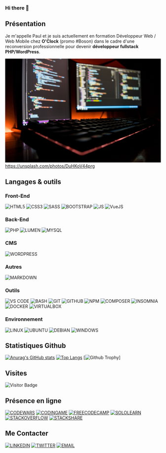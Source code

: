 ### Hi there 👋

## Présentation
Je m'appelle Paul et je suis actuellement en formation Développeur Web / Web Mobile chez **O'Clock** (promo #Boson) dans le cadre d'une reconversion professionnelle pour devenir **développeur fullstack PHP/WordPress**.

![](/images/image.jpg "Photo by Fotis Fotopoulos on Unsplash") https://unsplash.com/photos/DuHKoV44prg

## Langages & outils
<!-- badges here : https://shields.io/ -->
<!-- icons here : https://simpleicons.org/ -->
<!-- or -->
<!-- icons here : https://devicon.dev/ -->
### Front-End
![HTML5](https://img.shields.io/badge/HTML5-E34F26?style=for-the-badge&logo=html5&logoColor=white)
![CSS3](https://img.shields.io/badge/CSS3-1572B6?style=for-the-badge&logo=css3&logoColor=white)
![SASS](https://img.shields.io/badge/Sass-CC6699?style=for-the-badge&logo=sass&logoColor=white)
![BOOTSTRAP](https://img.shields.io/badge/Bootstrap-563D7C?style=for-the-badge&logo=bootstrap&logoColor=white)
![JS](https://img.shields.io/badge/JavaScript-323330?style=for-the-badge&logo=javascript&logoColor=F7DF1E)
![VueJS](https://img.shields.io/badge/VueJS-4FC08D?style=for-the-badge&logo=vuedotjs&logoColor=white)

### Back-End
![PHP](https://img.shields.io/badge/PHP-777BB4?style=for-the-badge&logo=php&logoColor=white)
![LUMEN](https://img.shields.io/badge/Lumen-E74430?style=for-the-badge&logo=lumen&logoColor=white)
![MYSQL](https://img.shields.io/badge/MySQL-00000F?style=for-the-badge&logo=mysql&logoColor=white)

### CMS
![WORDPRESS](https://img.shields.io/badge/Wordpress-21759B?style=for-the-badge&logo=wordpress&logoColor=white)

### Autres
![MARKDOWN](https://img.shields.io/badge/Markdown-000000?style=for-the-badge&logo=markdown&logoColor=white) 

### Outils
![VS CODE](https://img.shields.io/badge/Visual_Studio_Code-0078D4?style=for-the-badge&logo=visual%20studio%20code&logoColor=white)
![BASH](https://img.shields.io/badge/Bash-4EAA25?style=for-the-badge&logo=gnubash&logoColor=white)
![GIT](https://img.shields.io/badge/Git-F05032?style=for-the-badge&logo=git&logoColor=white)
![GITHUB](https://img.shields.io/badge/Github-181717?style=for-the-badge&logo=github&logoColor=white)
![NPM](https://img.shields.io/badge/npm-CB3837?style=for-the-badge&logo=npm&logoColor=white)
![COMPOSER](https://img.shields.io/badge/Composer-885630?style=for-the-badge&logo=composer&logoColor=white)
![INSOMNIA](https://img.shields.io/badge/Insomnia-4000BF?style=for-the-badge&logo=insomnia&logoColor=white)
![DOCKER](https://img.shields.io/badge/Docker-2496ED?style=for-the-badge&logo=docker&logoColor=white)
![VIRTUALBOX](https://img.shields.io/badge/Virtualbox-183A61?style=for-the-badge&logo=virtualbox&logoColor=white)

### Environnement
![LINUX](https://img.shields.io/badge/Linux-FCC624?style=for-the-badge&logo=linux&logoColor=black)
![UBUNTU](https://img.shields.io/badge/Ubuntu-E95420?style=for-the-badge&logo=ubuntu&logoColor=white)
![DEBIAN](https://img.shields.io/badge/Debian-A81D33?style=for-the-badge&logo=debian&logoColor=white)
![WINDOWS](https://img.shields.io/badge/Windows-0078D6?style=for-the-badge&logo=windows&logoColor=white)

## Statistiques Github
[![Anurag's GitHub stats](https://github-readme-stats.vercel.app/api?username=pnobecourt&theme=codeSTACKr&count_private=true&show_icons=true)](https://github.com/anuraghazra/github-readme-stats)
[![Top Langs](https://github-readme-stats.vercel.app/api/top-langs/?username=pnobecourt&theme=codeSTACKr&count_private=true&show_icons=true&langs_count=10&layout=compact)](https://github.com/anuraghazra/github-readme-stats)
[![Github Trophy](https://github-profile-trophy.vercel.app/?username=David-BAFFRAY&column=8&theme=gruvbox&no-frame=true)]

## Visites
![Visitor Badge](https://visitor-badge.laobi.icu/badge?page_id=pnobecourt.pnobecourt)

## Présence en ligne
[![CODEWARS](https://img.shields.io/badge/Codewars-B1361E?style=for-the-badge&logo=codewars&logoColor=white)](https://www.codewars.com/users/pnobecourt)
[![CODINGAME](https://img.shields.io/badge/Codingame-F2BB13?style=for-the-badge&logo=codingame&logoColor=white)](https://www.codingame.com/profile/73885fb8ddd315422a45f7d55c99888b9755584)
[![FREECODECAMP](https://img.shields.io/badge/Freecodecamp-0A0A23?style=for-the-badge&logo=freecodecamp&logoColor=white)](https://www.freecodecamp.org/pnobecourt)
[![SOLOLEARN](https://img.shields.io/badge/Sololearn-149EF2?style=for-the-badge&logo=sololearn&logoColor=white)](https://www.sololearn.com/profile/4794390)
[![STACKOVERFLOW](https://img.shields.io/badge/StackOverflow-F58025?style=for-the-badge&logo=stackoverflow&logoColor=white)](https://stackoverflow.com/users/18698799/pnobecourt)
[![STACKSHARE](https://img.shields.io/badge/Stackshare-0690FA?style=for-the-badge&logo=stackshare&logoColor=white)](https://stackshare.io/pnobecourt)

## Me Contacter
[![LINKEDIN](https://img.shields.io/badge/LinkedIn-0077B5?style=for-the-badge&logo=linkedin&logoColor=white)](https://www.linkedin.com/in/paul-nobecourt)
[![TWITTER](https://img.shields.io/badge/Twitter-1DA1F2?style=for-the-badge&logo=twitter&logoColor=white)](https://twitter.com/NobecourtPaul)
[![EMAIL](https://img.shields.io/badge/Email-EA4335?style=for-the-badge&logo=gmail&logoColor=white)](mailto:paul.nobecourt@mailo.com)

<!--
**pnobecourt/pnobecourt** is a ✨ _special_ ✨ repository because its `README.md` (this file) appears on your GitHub profile.

Here are some ideas to get you started:

- 🔭 I’m currently working on ...
- 🌱 I’m currently learning ...
- 👯 I’m looking to collaborate on ...
- 🤔 I’m looking for help with ...
- 💬 Ask me about ...
- 📫 How to reach me: ...
- 😄 Pronouns: ...
- ⚡ Fun fact: ...
-->
